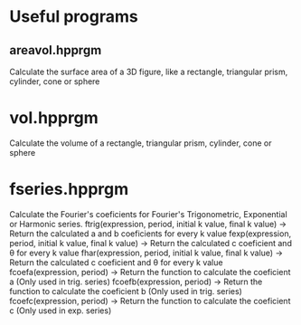 # Useful programs

## areavol.hpprgm 

Calculate the surface area of a 3D figure, like a rectangle, triangular prism, cylinder, cone or sphere


# vol.hpprgm 

Calculate the volume of a rectangle, triangular prism, cylinder, cone or sphere


# fseries.hpprgm 

Calculate the Fourier's coeficients for Fourier's Trigonometric, Exponential or Harmonic series.
ftrig(expression, period, initial k value, final k value) -> Return the calculated a and b coeficients for every k value
fexp(expression, period, initial k value, final k value) -> Return the calculated c coeficient and θ for every k value
fhar(expression, period, initial k value, final k value) -> Return the calculated c coeficient and θ for every k value
fcoefa(expression, period) -> Return the function to calculate the coeficient a (Only used in trig. series)
fcoefb(expression, period) -> Return the function to calculate the coeficient b (Only used in trig. series)
fcoefc(expression, period) -> Return the function to calculate the coeficient c (Only used in exp. series)


